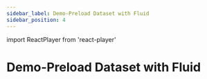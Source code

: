 ```yaml
---
sidebar_label: Demo-Preload Dataset with Fluid
sidebar_position: 4
---
```

import ReactPlayer from 'react-player'

# Demo-Preload Dataset with Fluid

<div align="center">
    <ReactPlayer controls height="432px" width="768px" url="http://cloud.video.taobao.com/play/u/2987821887/p/1/e/6/t/1/287213603893.mp4" />
</div>
